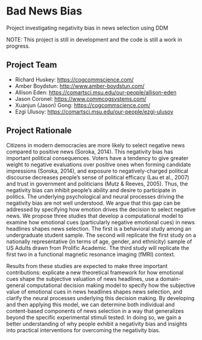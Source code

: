 # Bad News Bias
Project investigating negativity bias in news selection using DDM

NOTE: This project is still in development and the code is still a work in progress.

## Project Team

- Richard Huskey: https://cogcommscience.com/
- Amber Boydstun: http://www.amber-boydstun.com/
- Allison Eden: https://comartsci.msu.edu/our-people/allison-eden
- Jason Coronel: https://www.commcogsystems.com/
- Xuanjun (Jason) Gong: https://cogcommscience.com/
- Ezgi Ulusoy: https://comartsci.msu.edu/our-people/ezgi-ulusoy


## Project Rationale
Citizens in modern democracies are more likely to select negative news compared to positive news (Soroka, 2014). This negativity bias has important political consequences. Voters have a tendency to give greater weight to negative evaluations over positive ones when forming candidate impressions (Soroka, 2014), and exposure to negatively-charged political discourse decreases people’s sense of political efficacy (Lau et al., 2007) and trust in government and politicians (Mutz & Reeves, 2005). Thus, the negativity bias can inhibit people’s ability and desire to participate in politics. The underlying psychological and neural processes driving the negativity bias are not well understood. We argue that this gap can be addressed by specifying how emotion drives the decision to select negative news. We propose three studies that develop a computational model to examine how emotional cues (particularly negative emotional cues) in news headlines shapes news selection. The first is a behavioral study among an undergraduate student sample. The second will replicate the first study on a nationally representative (in terms of age, gender, and ethnicity) sample of US Adults drawn from Prolific Academic. The third study will replicate the first two in a functional magnetic resonance imaging (fMRI) context.

Results from these studies are expected to make three important contributions: explicate a new theoretical framework for how emotional cues shape the subjective valuation of news headlines, use a domain-general computational decision making model to specify how the subjective value of emotional cues in news headlines shapes news selection, and clarify the neural processes underlying this decision making. By developing and then applying this model, we can determine both individual and content-based components of news selection in a way that generalizes beyond the specific experimental stimuli tested. In doing so, we gain a better understanding of why people exhibit a negativity bias and insights into practical interventions for overcoming the negativity bias.
